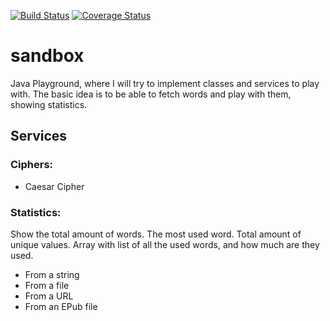[![Build Status](https://travis-ci.org/eballo/sandbox.svg?branch=master)](https://travis-ci.org/eballo/sandbox)
[![Coverage Status](https://coveralls.io/repos/github/eballo/sandbox/badge.svg)](https://coveralls.io/github/eballo/sandbox)

# sandbox
Java Playground, where I will try to implement classes and services to play with.
The basic idea is to be able to fetch words and play with them, showing statistics.

## Services

### Ciphers:
- Caesar Cipher

### Statistics:

Show the total amount of words.
The most used word. 
Total amount of unique values.
Array with list of all the used words, and how much are they used.


- From a string
- From a file
- From a URL
- From an EPub file






